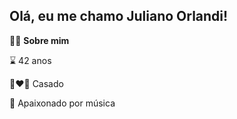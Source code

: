 ## Olá, eu me chamo Juliano Orlandi!

🙎‍♂️ **Sobre mim**

⌛ 42 anos

👩‍❤️‍👨 Casado

🎸 Apaixonado por música








<!--
**JulianoOrlandi/JulianoOrlandi** is a ✨ _special_ ✨ repository because its `README.md` (this file) appears on your GitHub profile.

Here are some ideas to get you started:

- 🔭 I’m currently working on ...
- 🌱 I’m currently learning ...
- 👯 I’m looking to collaborate on ...
- 🤔 I’m looking for help with ...
- 💬 Ask me about ...
- 📫 How to reach me: ...
- 😄 Pronouns: ...
- ⚡ Fun fact: ...
-->
